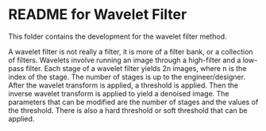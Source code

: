 # README for Wavelet Filter

This folder contains the development for the wavelet filter method.

A wavelet filter is not really a filter, it is more of a filter bank, or a collection of filters. Wavelets involve running an image through a high-filter and a low-pass filter. Each stage of a wavelet filter yields 2n images, where n is the index of the stage. The number of stages is up to the engineer/designer. After the wavelet transform is applied, a threshold is applied. Then the inverse wavelet transform is applied to yield a denoised image. The parameters that can be modified are the number of stages and the values of the threshold. There is also a hard threshold or soft threshold that can be applied.
